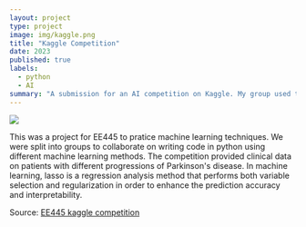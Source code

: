 ```yaml
---
layout: project
type: project
image: img/kaggle.png
title: "Kaggle Competition"
date: 2023
published: true
labels:
  - python
  - AI
summary: "A submission for an AI competition on Kaggle. My group used the lasso technique to find people who are most likely to have Parkinson's disease given clinical data."
---
```


<img class="img-fluid" src=".img/kaggle.png">

This was a project for EE445 to pratice machine learning techniques. We were split into groups to collaborate on writing code in python using different machine learning methods. The competition provided clinical data on patients with different progressions of Parkinson's disease. In machine learning, lasso is a regression analysis method that performs both variable selection and regularization in order to enhance the prediction accuracy and interpretability. 


Source: <a href="https://github.com/cody1444/EE445-Kaggle-Competiton/tree/main"><i class="large github icon "></i>EE445 kaggle competition</a>
